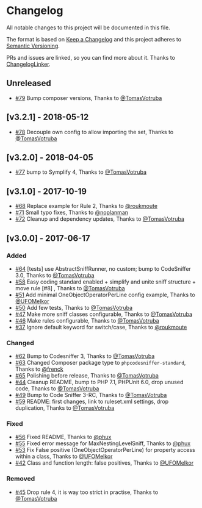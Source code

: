 # Changelog

All notable changes to this project will be documented in this file.

The format is based on [Keep a Changelog](http://keepachangelog.com/en/1.0.0/)
and this project adheres to [Semantic Versioning](http://semver.org/spec/v2.0.0.html).

PRs and issues are linked, so you can find more about it. Thanks to [ChangelogLinker](https://github.com/Symplify/ChangelogLinker).

<!-- changelog-linker -->

## Unreleased

- [#79] Bump composer versions, Thanks to [@TomasVotruba]

## [v3.2.1] - 2018-05-12

- [#78] Decouple own config to allow importing the set, Thanks to [@TomasVotruba]

## [v3.2.0] - 2018-04-05

- [#77] bump to Symplify 4, Thanks to [@TomasVotruba]

## [v3.1.0] - 2017-10-19

- [#68] Replace example for Rule 2, Thanks to [@roukmoute]
- [#71] Small typo fixes, Thanks to [@noplanman]
- [#72] Cleanup and dependency updates, Thanks to [@TomasVotruba]

## [v3.0.0] - 2017-06-17

### Added

- [#64] [tests] use AbstractSniffRunner, no custom; bump to CodeSniffer 3.0, Thanks to [@TomasVotruba]
- [#58] Easy coding standard enabled + simplify and unite sniff structure + move rule [#8] , Thanks to [@TomasVotruba]
- [#51] Add minimal OneObjectOperatorPerLine config example, Thanks to [@UFOMelkor]
- [#50] Add few tests, Thanks to [@TomasVotruba]
- [#47] Make more sniff classes configurable, Thanks to [@TomasVotruba]
- [#46] Make rules configurable, Thanks to [@TomasVotruba]
- [#37] Ignore default keyword for switch/case, Thanks to [@roukmoute]

### Changed

- [#62] Bump to Codesniffer 3, Thanks to [@TomasVotruba]
- [#63] Changed Composer package type to `phpcodesniffer-standard`, Thanks to [@frenck]
- [#65] Polishing before release, Thanks to [@TomasVotruba]
- [#44] Cleanup README, bump to PHP 7.1, PHPUnit 6.0, drop unused code, Thanks to [@TomasVotruba]
- [#49] Bump to Code Sniffer 3-RC, Thanks to [@TomasVotruba]
- [#59] README: first changes, link to ruleset.xml settings, drop duplication, Thanks to [@TomasVotruba]

### Fixed 

- [#56] Fixed README, Thanks to [@phux]
- [#55] Fixed error message for MaxNestingLevelSniff, Thanks to [@phux]
- [#53] Fix False positive (OneObjectOperatorPerLine) for property access within a class, Thanks to [@UFOMelkor]
- [#42] Class and function length: false positives, Thanks to [@UFOMelkor]

### Removed

- [#45] Drop rule 4, it is way too strict in practise, Thanks to [@TomasVotruba]

[#79]: https://github.com/object-calisthenics/phpcs-calisthenics-rules/pull/79
[#78]: https://github.com/object-calisthenics/phpcs-calisthenics-rules/pull/78
[#77]: https://github.com/object-calisthenics/phpcs-calisthenics-rules/pull/77
[#72]: https://github.com/object-calisthenics/phpcs-calisthenics-rules/pull/72
[#71]: https://github.com/object-calisthenics/phpcs-calisthenics-rules/pull/71
[#70]: https://github.com/object-calisthenics/phpcs-calisthenics-rules/pull/70
[#68]: https://github.com/object-calisthenics/phpcs-calisthenics-rules/pull/68
[#65]: https://github.com/object-calisthenics/phpcs-calisthenics-rules/pull/65
[#64]: https://github.com/object-calisthenics/phpcs-calisthenics-rules/pull/64
[#63]: https://github.com/object-calisthenics/phpcs-calisthenics-rules/pull/63
[#62]: https://github.com/object-calisthenics/phpcs-calisthenics-rules/pull/62
[#59]: https://github.com/object-calisthenics/phpcs-calisthenics-rules/pull/59
[#58]: https://github.com/object-calisthenics/phpcs-calisthenics-rules/pull/58
[#56]: https://github.com/object-calisthenics/phpcs-calisthenics-rules/pull/56
[#55]: https://github.com/object-calisthenics/phpcs-calisthenics-rules/pull/55
[#53]: https://github.com/object-calisthenics/phpcs-calisthenics-rules/pull/53
[#51]: https://github.com/object-calisthenics/phpcs-calisthenics-rules/pull/51
[#50]: https://github.com/object-calisthenics/phpcs-calisthenics-rules/pull/50
[#49]: https://github.com/object-calisthenics/phpcs-calisthenics-rules/pull/49
[#47]: https://github.com/object-calisthenics/phpcs-calisthenics-rules/pull/47
[#46]: https://github.com/object-calisthenics/phpcs-calisthenics-rules/pull/46
[#45]: https://github.com/object-calisthenics/phpcs-calisthenics-rules/pull/45
[#44]: https://github.com/object-calisthenics/phpcs-calisthenics-rules/pull/44
[#42]: https://github.com/object-calisthenics/phpcs-calisthenics-rules/pull/42
[#37]: https://github.com/object-calisthenics/phpcs-calisthenics-rules/pull/37
[@roukmoute]: https://github.com/roukmoute
[@phux]: https://github.com/phux
[@noplanman]: https://github.com/noplanman
[@frenck]: https://github.com/frenck
[@UFOMelkor]: https://github.com/UFOMelkor
[@TomasVotruba]: https://github.com/TomasVotruba
[@GaryJones]: https://github.com/GaryJones